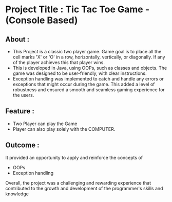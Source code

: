 # Project Title : 	Tic Tac Toe Game - (Console Based)

## About 	:
- This Project is a classic two player game. Game goal is to place all the cell marks 'X' or 'O' in a row, horizontally, vertically, or diagonally. If any of the player achieves this that player wins.
- This is developed in Java, using OOPs, such as classes and objects. The game was designed to be user-friendly, with clear instructions.
- Exception handling was implemented to catch and handle any errors or exceptions that might occur during the game. This added a level of robustness and ensured a smooth and seamless gaming experience for the users.
## Feature	:
-	Two Player can play the Game
-	Player can also play solely with the COMPUTER.
## Outcome	:
It provided an opportunity to apply and reinforce the concepts of
-	OOPs
-	Exception handling

Overall, the project was a challenging and rewarding experience that contributed to the growth and development of the programmer's skills and knowledge
